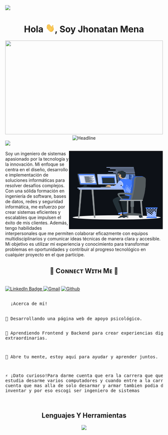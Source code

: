<div>
<img src="https://user-images.githubusercontent.com/73097560/115834477-dbab4500-a447-11eb-908a-139a6edaec5c.gif">
<h1 align ="center">
  Hola <img src="https://raw.githubusercontent.com/ABSphreak/ABSphreak/master/gifs/Hi.gif" width="30px">, Soy Jhonatan Mena
</h1>
<div align=center>  

<div>
<img src="https://images.unsplash.com/photo-1593720219276-0b1eacd0aef4?q=80&w=1161&auto=format&fit=crop&ixlib=rb-4.0.3&ixid=M3wxMjA3fDB8MHxwaG90by1wYWdlfHx8fGVufDB8fHx8fA%3D%3D" width="100%" height="300">
</div>
  
<img src="https://readme-typing-svg.herokuapp.com?color=%236FDA44&size=32&center=true&vCenter=true&width=600&height=50&lines=Ingeniero+De+Sistemas;Desarrollo+Web;Desarrollador+De+Software;Freelancer" alt="Headline"/>
</div>
<img src="https://user-images.githubusercontent.com/73097560/115834477-dbab4500-a447-11eb-908a-139a6edaec5c.gif">
</div>
<div>
  <p><img align="right" height="250" width="300" src="https://raw.githubusercontent.com/SubhadeepZilong/SubhadeepZilong/main/icons/animation_500_kxa883sd.gif" alt="SubhadeepZilong" />
  Soy un ingeniero de sistemas apasionado por la tecnología y la innovación. Mi enfoque se centra en el diseño, desarrollo e implementación de soluciones informáticas para resolver desafíos complejos. 
Con una sólida formación en ingeniería de software, bases de datos, redes y seguridad informática,
me esfuerzo por crear sistemas eficientes y escalables que impulsen el éxito de mis clientes. Además, tengo habilidades interpersonales que me permiten colaborar eficazmente con equipos multidisciplinarios y comunicar ideas técnicas de manera clara y accesible. Mi objetivo es utilizar mi experiencia y conocimiento para transformar problemas en oportunidades y contribuir al progreso tecnológico en cualquier proyecto en el que participe.

  </p>
</div>
<div>
  <h2 align="center">🤝 Cᴏɴɴᴇᴄᴛ Wɪᴛʜ Mᴇ 🤝 </h2>
  <br>
  <a href="https://www.linkedin.com/in/jhonatan-esmith-mena-urrutia-523145272/">
    <img src="https://img.shields.io/badge/LinkedIn-blue?style=for-the-badge&logo=linkedin&logoColor=white" alt="LinkedIn Badge"/>
  </a>
 <a href="mailto:jhsmu0104@gmail.com"><img alt="Gmail" title="Jaydeep Yadav Gmail" src="https://img.shields.io/badge/Gmail-D14836?style=for-the-badge&logo=gmail&logoColor=white"></a>
</a>
<a href="https://github.com/Jaydeep-Yadav"><img alt="Github" title="Jaydeep Yadav Github" src="https://img.shields.io/badge/GitHub-100000?style=for-the-badge&logo=github&logoColor=white"></a>
</div>
<br>
<pre>
  ¡Acerca de mí!
  <br>
🔭 Desarrollando una página web de apoyo psicológico.

🌱 Aprendiendo Frontend y Backend para crear experiencias digitales extraordinarias.

💬 Abre tu mente, estoy aquí para ayudar y aprender juntos.

⚡ ¡Dato curioso!Para darme cuenta que era la carrera que queria estudia desarme varios 
computadores y cuando entre a la carrera me di cuenta que mas alla de solo desarmar y 
armar tambien podia desarrollar e inventar y por eso escogi ser ingeniero de sistemas 

</pre>

<div>
 <h2 align="center">Lenguajes Y Herramientas</h2> 

<p align="center">
<img width="500px"  src="https://skillicons.dev/icons?i=py,js,html,css,react,laravel,php,nodejs,mysql,mongo,git,vscode,docker,postman,linux&perline=10"  />
</p>

</div>

